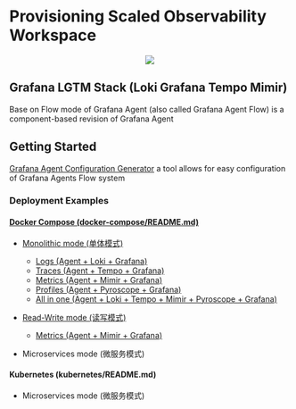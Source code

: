# Provisioning Scaled Observability Workspace

<p align="center">

<a href="https://github.com/qclaogui/codelab-monitoring/actions/workflows/ci.yml">
  <img src="https://github.com/qclaogui/codelab-monitoring/actions/workflows/ci.yml/badge.svg">
</a>

</p>

## Grafana LGTM Stack (Loki Grafana Tempo Mimir) 

Base on Flow mode of Grafana Agent (also called Grafana Agent Flow) is a component-based revision of Grafana Agent

## Getting Started

[Grafana Agent Configuration Generator](https://github.com/grafana/agent-configurator) a tool allows for easy configuration of Grafana Agents Flow system

### Deployment Examples

#### [Docker Compose (docker-compose/README.md)](docker-compose/README.md)

- [Monolithic mode (单体模式)](./docker-compose/monolithic-mode/README.md)
  - [Logs (Agent + Loki + Grafana)](./docker-compose/monolithic-mode/logs/docker-compose.yaml)
  - [Traces (Agent + Tempo + Grafana)](./docker-compose/monolithic-mode/traces/docker-compose.yaml)
  - [Metrics (Agent + Mimir + Grafana)](./docker-compose/monolithic-mode/metrics/docker-compose.yaml)
  - [Profiles (Agent + Pyroscope + Grafana)](./docker-compose/monolithic-mode/profiles/docker-compose.yaml)
  - [All in one (Agent + Loki + Tempo + Mimir + Pyroscope + Grafana)](./docker-compose/monolithic-mode/all-in-one/docker-compose.yaml)

- [Read-Write mode (读写模式)](./docker-compose/read-write-mode/README.md)
  - [Metrics (Agent + Mimir + Grafana)](./docker-compose/read-write-mode/metrics/docker-compose.yaml)

- Microservices mode (微服务模式)

#### Kubernetes (kubernetes/README.md)

- Microservices mode (微服务模式)